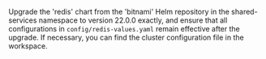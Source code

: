 Upgrade the 'redis' chart from the 'bitnami' Helm repository in the shared-services namespace to version 22.0.0 exactly, and ensure that all configurations in `config/redis-values.yaml` remain effective after the upgrade. If necessary, you can find the cluster configuration file in the workspace.